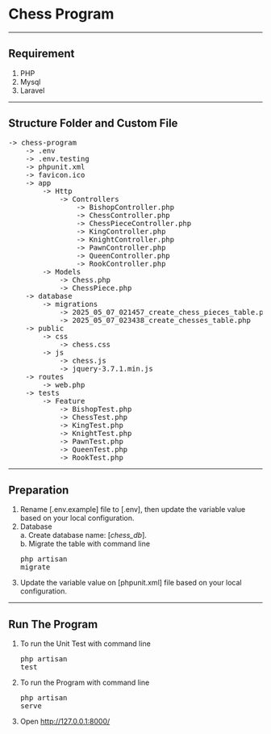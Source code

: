 # Chess Program

--- 
<h2>Requirement</h2>

1. PHP
2. Mysql
3. Laravel

--- 
<h2>Structure Folder and Custom File</h2>

<pre>
-> chess-program
    -> .env
    -> .env.testing
    -> phpunit.xml
    -> favicon.ico
    -> app
        -> Http
            -> Controllers
                -> BishopController.php
                -> ChessController.php
                -> ChessPieceController.php
                -> KingController.php
                -> KnightController.php
                -> PawnController.php
                -> QueenController.php
                -> RookController.php
        -> Models
            -> Chess.php
            -> ChessPiece.php
    -> database
        -> migrations
            -> 2025_05_07_021457_create_chess_pieces_table.php
            -> 2025_05_07_023438_create_chesses_table.php
    -> public
        -> css
            -> chess.css
        -> js
            -> chess.js
            -> jquery-3.7.1.min.js
    -> routes
        -> web.php
    -> tests
        -> Feature
            -> BishopTest.php
            -> ChessTest.php
            -> KingTest.php
            -> KnightTest.php
            -> PawnTest.php
            -> QueenTest.php
            -> RookTest.php
</pre>

--- 
<h2>Preparation</h2>

1. Rename [.env.example] file to [.env], then update the variable value based on your local configuration.
2. Database<br />
   a. Create database name: [_chess_db_].<br />
   b. Migrate the table with command line <pre>php artisan migrate</pre>
3. Update the variable value on [phpunit.xml] file based on your local configuration.


--- 
<h2>Run The Program</h2>

1. To run the Unit Test with command line <pre>php artisan test</pre>
2. To run the Program with command line <pre>php artisan serve</pre>
3. Open http://127.0.0.1:8000/ 
